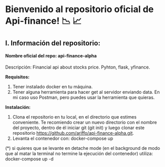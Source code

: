 # Bienvenido al repositorio oficial de Api-finance! :chart_with_downwards_trend: :chart_with_upwards_trend:

## I. Información del repositorio:

#### Nombre oficial del repo: api-finance-alpha

Descripción: Financial api about stocks price. Pyhton, flask, yfinance.

**Requisitos:**
1. Tener instalado docker en tu máquina.
2. Tener alguna herramienta para hacer get al servidor enviando data. En mi caso uso Postman, pero puedes usar la herramienta que quieras.

**Instalación:**
1. Clona el repositorio en tu local, en el directorio que estimes conveniente. Te recomiendo crear un nuevo directorio con el nombre del proyecto,
dentro de él iniciar git (git init) y luego clonar este repositorio https://github.com/ariffo/api-finance-alpha.git.
2. Levanta el contenedor con: 
      docker-compose up
      
(*) si quieres que se levante en detache mode (en el background de modo que al matar la terminal no termine la ejecución del contenedor) utiliza:
      docker-compose up -d

